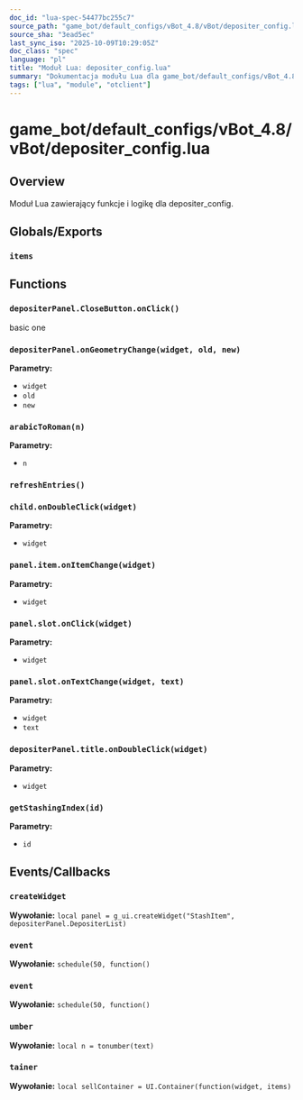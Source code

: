 ```yaml
---
doc_id: "lua-spec-54477bc255c7"
source_path: "game_bot/default_configs/vBot_4.8/vBot/depositer_config.lua"
source_sha: "3ead5ec"
last_sync_iso: "2025-10-09T10:29:05Z"
doc_class: "spec"
language: "pl"
title: "Moduł Lua: depositer_config.lua"
summary: "Dokumentacja modułu Lua dla game_bot/default_configs/vBot_4.8/vBot/depositer_config.lua"
tags: ["lua", "module", "otclient"]
---
```


# game_bot/default_configs/vBot_4.8/vBot/depositer_config.lua

## Overview

Moduł Lua zawierający funkcje i logikę dla depositer_config.

## Globals/Exports

### `items`

## Functions

### `depositerPanel.CloseButton.onClick()`

basic one

### `depositerPanel.onGeometryChange(widget, old, new)`

**Parametry:**

- `widget`
- `old`
- `new`

### `arabicToRoman(n)`

**Parametry:**

- `n`

### `refreshEntries()`

### `child.onDoubleClick(widget)`

**Parametry:**

- `widget`

### `panel.item.onItemChange(widget)`

**Parametry:**

- `widget`

### `panel.slot.onClick(widget)`

**Parametry:**

- `widget`

### `panel.slot.onTextChange(widget, text)`

**Parametry:**

- `widget`
- `text`

### `depositerPanel.title.onDoubleClick(widget)`

**Parametry:**

- `widget`

### `getStashingIndex(id)`

**Parametry:**

- `id`

## Events/Callbacks

### `createWidget`

**Wywołanie:** `local panel = g_ui.createWidget("StashItem", depositerPanel.DepositerList)`

### `event`

**Wywołanie:** `schedule(50, function()`

### `event`

**Wywołanie:** `schedule(50, function()`

### `umber`

**Wywołanie:** `local n = tonumber(text)`

### `tainer`

**Wywołanie:** `local sellContainer = UI.Container(function(widget, items)`
